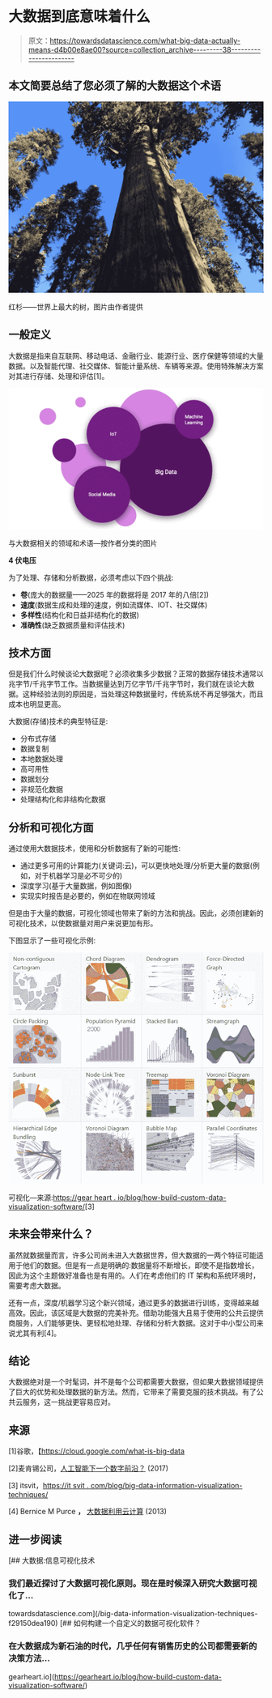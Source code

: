 # 大数据到底意味着什么

> 原文：<https://towardsdatascience.com/what-big-data-actually-means-d4b00e8ae00?source=collection_archive---------38----------------------->

## 本文简要总结了您必须了解的大数据这个术语

![](img/30b18c73189439145793c2b62e1a47c1.png)

红杉——世界上最大的树，图片由作者提供

## 一般定义

大数据是指来自互联网、移动电话、金融行业、能源行业、医疗保健等领域的大量数据。以及智能代理、社交媒体、智能计量系统、车辆等来源。使用特殊解决方案对其进行存储、处理和评估[1]。

![](img/909091d52245ba4cdfe89617b6d06e40.png)

与大数据相关的领域和术语—按作者分类的图片

**4 伏电压**

为了处理、存储和分析数据，必须考虑以下四个挑战:

*   **卷**(庞大的数据量——2025 年的数据将是 2017 年的八倍[2])
*   **速度**(数据生成和处理的速度，例如流媒体、IOT、社交媒体)
*   **多样性**(结构化和日益非结构化的数据)
*   **准确性**(缺乏数据质量和评估技术)

## 技术方面

但是我们什么时候谈论大数据呢？必须收集多少数据？正常的数据存储技术通常以兆字节/千兆字节工作。当数据量达到万亿字节/千兆字节时，我们就在谈论大数据。这种经验法则的原因是，当处理这种数据量时，传统系统不再足够强大，而且成本也明显更高。

大数据(存储)技术的典型特征是:

*   分布式存储
*   数据复制
*   本地数据处理
*   高可用性
*   数据划分
*   非规范化数据
*   处理结构化和非结构化数据

## 分析和可视化方面

通过使用大数据技术，使用和分析数据有了新的可能性:

*   通过更多可用的计算能力(关键词:云)，可以更快地处理/分析更大量的数据(例如，对于机器学习是必不可少的)
*   深度学习(基于大量数据，例如图像)
*   实现实时报告是必要的，例如在物联网领域

但是由于大量的数据，可视化领域也带来了新的方法和挑战。因此，必须创建新的可视化技术，以使数据量对用户来说更加有形。

下图显示了一些可视化示例:

![](img/cff0e4fec844ef0c2144a731454142b0.png)

可视化—来源:[https://gear heart . io/blog/how-build-custom-data-visualization-software/](https://gearheart.io/blog/how-build-custom-data-visualization-software/)[3]

## 未来会带来什么？

虽然就数据量而言，许多公司尚未进入大数据世界，但大数据的一两个特征可能适用于他们的数据。但是有一点是明确的:数据量将不断增长，即使不是指数增长，因此为这个主题做好准备也是有用的。人们在考虑他们的 IT 架构和系统环境时，需要考虑大数据。

还有一点，深度/机器学习这个新兴领域，通过更多的数据进行训练，变得越来越高效。因此，该区域是大数据的完美补充。借助功能强大且易于使用的公共云提供商服务，人们能够更快、更轻松地处理、存储和分析大数据。这对于中小型公司来说尤其有利[4]。

## **结论**

大数据绝对是一个时髦词，并不是每个公司都需要大数据，但如果大数据领域提供了巨大的优势和处理数据的新方法。然而，它带来了需要克服的技术挑战。有了公共云服务，这一挑战更容易应对。

## 来源

[1]谷歌，【https://cloud.google.com/what-is-big-data 

[2]麦肯锡公司，[人工智能下一个数字前沿？](https://www.mckinsey.com/~/media/mckinsey/industries/advanced%20electronics/our%20insights/how%20artificial%20intelligence%20can%20deliver%20real%20value%20to%20companies/mgi-artificial-intelligence-discussion-paper.ashx) (2017)

[3] itsvit，[https://it svit . com/blog/big-data-information-visualization-techniques/](https://itsvit.com/blog/big-data-information-visualization-techniques/)

[4] Bernice M Purce **，** [大数据利用云计算](https://www.researchgate.net/publication/256888844_Big_data_using_cloud_computing) (2013)

## 进一步阅读

[](/big-data-information-visualization-techniques-f29150dea190) [## 大数据:信息可视化技术

### 我们最近探讨了大数据可视化原则。现在是时候深入研究大数据可视化了…

towardsdatascience.com](/big-data-information-visualization-techniques-f29150dea190) [](https://gearheart.io/blog/how-build-custom-data-visualization-software/) [## 如何构建一个自定义的数据可视化软件？

### 在大数据成为新石油的时代，几乎任何有销售历史的公司都需要新的决策方法…

gearheart.io](https://gearheart.io/blog/how-build-custom-data-visualization-software/)